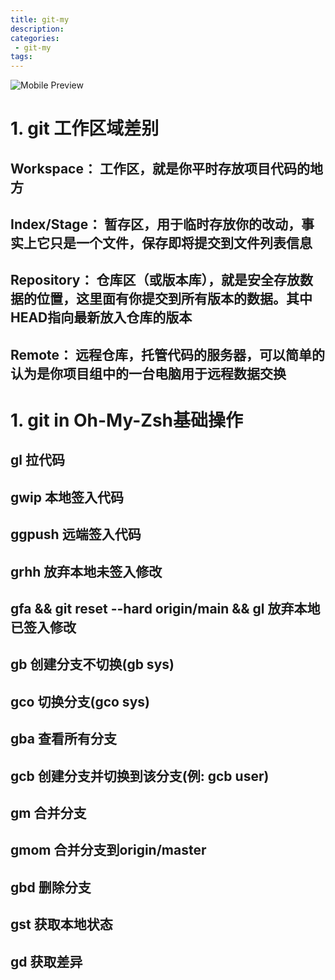 ```yaml
---
title: git-my
description:
categories:
 - git-my
tags:
---
```


![Mobile Preview](https://brinkqiang.github.io/assets/images/yang/git.png)

# 1. git 工作区域差别

## Workspace： 工作区，就是你平时存放项目代码的地方

## Index/Stage： 暂存区，用于临时存放你的改动，事实上它只是一个文件，保存即将提交到文件列表信息

## Repository： 仓库区（或版本库），就是安全存放数据的位置，这里面有你提交到所有版本的数据。其中HEAD指向最新放入仓库的版本

## Remote： 远程仓库，托管代码的服务器，可以简单的认为是你项目组中的一台电脑用于远程数据交换

# 1. git in Oh-My-Zsh基础操作

## gl 拉代码

## gwip 本地签入代码

## ggpush 远端签入代码

## grhh 放弃本地未签入修改

## gfa && git reset --hard origin/main && gl 放弃本地已签入修改

## gb 创建分支不切换(gb sys)

## gco 切换分支(gco sys)

## gba 查看所有分支

## gcb 创建分支并切换到该分支(例: gcb user)

## gm 合并分支

## gmom 合并分支到origin/master

## gbd 删除分支

## gst 获取本地状态

## gd 获取差异
